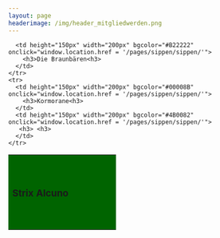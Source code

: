 ```yaml
---
layout: page
headerimage: /img/header_mitgliedwerden.png
---
```


<table>
    <tr>
      <td height="150px" width="200px" bgcolor="#006400" onclick="window.location.href = '/pages/sippen/sippen/'">                
        <h3>Strix Alcuno</h3>
      </td>
      
      <td height="150px" width="200px" bgcolor="#B22222" onclick="window.location.href = '/pages/sippen/sippen/'">   
        <h3>Die Braunbären<h3>
      </td>
    </tr>
    <tr>  
      <td height="150px" width="200px" bgcolor="#00008B" onclick="window.location.href = '/pages/sippen/sippen/'">
        <h3>Kormorane<h3>
      </td>
      <td height="150px" width="200px" bgcolor="#4B0082" onclick="window.location.href = '/pages/sippen/sippen/'">   
       <h3> <h3>
      </td>
    </tr>      
</table>        